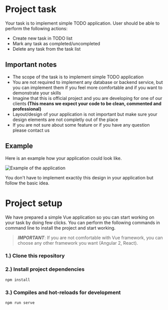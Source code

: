 # Project task

Your task is to implement simple TODO application. User should be able to perform the following actions: 

* Create new task in TODO list
* Mark any task as completed/uncompleted
* Delete any task from the task list

## Important notes

* The scope of the task is to implement simple TODO application
* You are not required to implement any database or backend service, but you can implement them if you feel more comfortable and if you want to demonstrate your skills
* Imagine that this is official project and you are developing for one of our clients **(This means we expect your code to be clean, commented and professional)**
* Layout/design of your application is not important but make sure your design elements are not completly out of the place
* If you are not sure about some feature or if you have any question please contact us


## Example

Here is an example how your application could look like.

![Example of the application](https://github.com/amirduran/interview-task/blob/master/app-example.png?raw=true)

You don't have to implement exactöy this design in your application but follow the basic idea.

# Project setup

We have prepared a simple Vue application so you can start working on your task by doing few clicks. You can perform the following commands in command line to install the project and start working.

> ***IMPORTANT***: If you are not comfortable with Vue framework, you can choose any other framework you want (Angular 2, React). 

### 1.) Clone this repository

### 2.) Install project dependencies
```
npm install
```

### 3.) Compiles and hot-reloads for development
```
npm run serve
```
